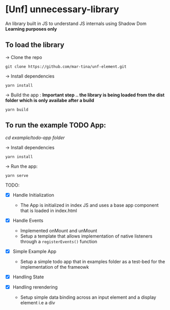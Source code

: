 # [Unf] unnecessary-library
An library built in JS to understand JS internals using Shadow Dom **Learning purposes only**

## To load the library 
-> Clone the repo

   ``` git clone https://github.com/mar-tina/unf-element.git ```

-> Install dependencies 

  ``` yarn install ```

-> Build the app : **Important step .. the library is being loaded from the dist folder which is only availabe after a build**
 
 ``` yarn build ```
  
 ## To run the example TODO App:
*cd example/todo-app folder*

-> Install dependencies 

  ``` yarn install ```

-> Run the app:

   ``` yarn serve ```

TODO:

- [x] Handle Initialization
   - The App is initialized in index JS and uses a base app component that is loaded in index.html 
  
- [x] Handle Events
  - Implemented onMount and unMount 
  - Setup a template that allows implementation of native listeners through a ``` registerEvents() ``` function
  
- [x] Simple Example App 
  - Setup a simple todo app that in examples folder as a test-bed for the implementation of the frameowk
  
- [x] Handling State
 
- [x] Handling rerendering
    - Setup simple data binding across an input element and a display element i.e a div

